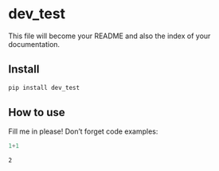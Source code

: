 dev_test
================

<!-- WARNING: THIS FILE WAS AUTOGENERATED! DO NOT EDIT! -->

This file will become your README and also the index of your
documentation.

## Install

``` sh
pip install dev_test
```

## How to use

Fill me in please! Don’t forget code examples:

``` python
1+1
```

    2
